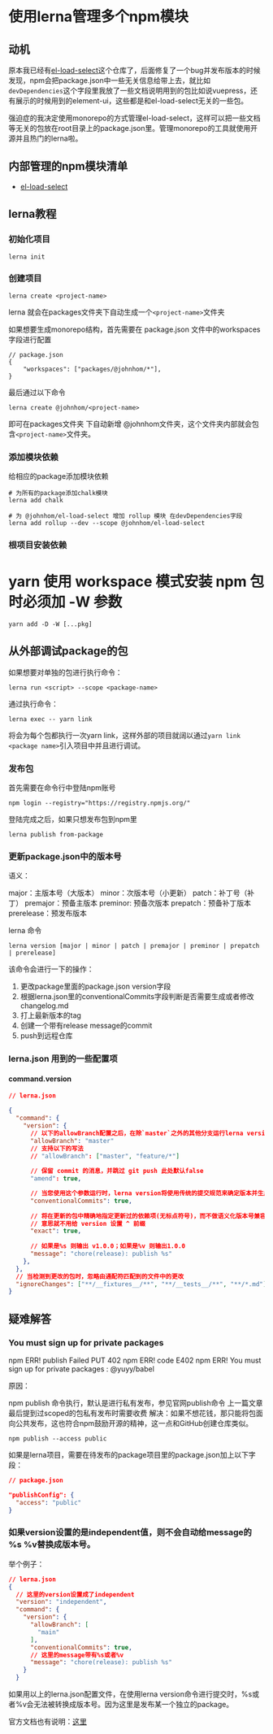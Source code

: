 # 使用lerna管理多个npm模块

## 动机

原本我已经有[el-load-select](https://github.com/johnhom1024/el-load-select)这个仓库了，后面修复了一个bug并发布版本的时候发现，npm会把package.json中一些无关信息给带上去，就比如`devDependencies`这个字段里我放了一些文档说明用到的包比如说vuepress，还有展示的时候用到的element-ui，这些都是和el-load-select无关的一些包。

强迫症的我决定使用monorepo的方式管理el-load-select，这样可以把一些文档等无关的包放在root目录上的package.json里。管理monorepo的工具就使用开源并且热门的lerna啦。

## 内部管理的npm模块清单

* [el-load-select](https://github.com/johnhom1024/lerna-johnhom/tree/main/packages/%40johnhom/el-load-select)

## lerna教程

### 初始化项目

```
lerna init 
```

### 创建项目

```
lerna create <project-name>
```

lerna 就会在packages文件夹下自动生成一个`<project-name>`文件夹

如果想要生成monorepo结构，首先需要在 package.json 文件中的workspaces字段进行配置

```
// package.json
{
    "workspaces": ["packages/@johnhom/*"],
}
```

最后通过以下命令
```
lerna create @johnhom/<project-name>
```

即可在packages文件夹 下自动新增 @johnhom文件夹，这个文件夹内部就会包含`<project-name>`文件夹。


### 添加模块依赖

给相应的package添加模块依赖

```
# 为所有的package添加chalk模块
lerna add chalk

# 为 @johnhom/el-load-select 增加 rollup 模块 在devDependencies字段
lerna add rollup --dev --scope @johnhom/el-load-select
```

### 根项目安装依赖

# yarn 使用 workspace 模式安装 npm 包时必须加 -W 参数

```
yarn add -D -W [...pkg]
```

## 从外部调试package的包

如果想要对单独的包进行执行命令：

```
lerna run <script> --scope <package-name>
```

通过执行命令：

```
lerna exec -- yarn link
```

将会为每个包都执行一次yarn link，这样外部的项目就阔以通过`yarn link <package name>`引入项目中并且进行调试。

### 发布包

首先需要在命令行中登陆npm账号

```
npm login --registry="https://registry.npmjs.org/"
```

登陆完成之后，如果只想发布包到npm里

```
lerna publish from-package
```

### 更新package.json中的版本号

语义：

major：主版本号（大版本）
minor：次版本号（小更新）
patch：补丁号（补丁）
premajor：预备主版本
preminor: 预备次版本
prepatch：预备补丁版本
prerelease：预发布版本

lerna 命令

```
lerna version [major | minor | patch | premajor | preminor | prepatch | prerelease]
```

该命令会进行一下的操作：
1. 更改package里面的package.json version字段
2. 根据lerna.json里的conventionalCommits字段判断是否需要生成或者修改changelog.md
3. 打上最新版本的tag
4. 创建一个带有release message的commit
5. push到远程仓库

### lerna.json 用到的一些配置项

#### command.version

```json
// lerna.json

{
  "command": {
    "version": {
      // 以下的allowBranch配置之后，在除`master`之外的其他分支运行lerna version命令都将失败。
      "allowBranch": "master"
      // 支持以下的写法
      // "allowBranch": ["master", "feature/*"]
      
      // 保留 commit 的消息，并跳过 git push 此处默认false
      "amend": true, 

      // 当您使用这个参数运行时，lerna version将使用传统的提交规范来确定版本并生成 CHANGELOG.md 文件。
      "conventionalCommits": true,
      
      // 将在更新的包中精确地指定更新过的依赖项(无标点符号)，而不做语义化版本号兼容(使用^)
      // 意思就不用给 version 设置 ^ 前缀
      "exact": true,
      
      // 如果是%s 则输出 v1.0.0；如果是%v 则输出1.0.0
      "message": "chore(release): publish %s"
    },
  },
  // 当检测到更改的包时，忽略由通配符匹配到的文件中的更改
  "ignoreChanges": ["**/__fixtures__/**", "**/__tests__/**", "**/*.md"]
}
```

## 疑难解答

### You must sign up for private packages

npm ERR! publish Failed PUT 402
npm ERR! code E402
npm ERR! You must sign up for private packages : @yuyy/babel

原因：

npm publish 命令执行，默认是进行私有发布，参见官网publish命令
上一篇文章最后提到过scoped的包私有发布时需要收费
解决：如果不想花钱，那只能将包面向公共发布，这也符合npm鼓励开源的精神，这一点和GitHub创建仓库类似。

```
npm publish --access public
```

如果是lerna项目，需要在待发布的package项目里的package.json加上以下字段：

```json
// package.json

"publishConfig": {
  "access": "public"
}
```

### 如果version设置的是independent值，则不会自动给message的 %s %v替换成版本号。

举个例子：

```json
// lerna.json
{
  // 这里的version设置成了independent
  "version": "independent",
  "command": {
    "version": {
      "allowBranch": [
        "main"
      ],
      "conventionalCommits": true,
      // 这里的message带有%s或者%v
      "message": "chore(release): publish %s"
    }
  }
```

如果用以上的lerna.json配置文件，在使用lerna version命令进行提交时，%s或者%v会无法被转换成版本号。因为这里是发布某一个独立的package。

官方文档也有说明：[这里](https://github.com/lerna/lerna/blob/main/commands/version/README.md#--message-msg)